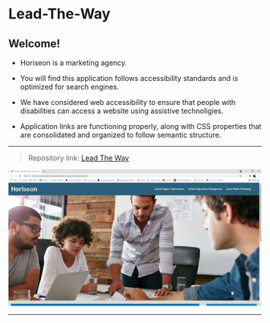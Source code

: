 # Lead-The-Way



## Welcome!

* Horiseon is a marketing agency.

* You will find this application follows accessibility standards and is optimized for search engines.

* We have considered web accessibility to ensure that people with disabilities can access a website using assistive technoligies. 

* Application links are functioning properly, along with CSS properties that are consolidated and organized to follow semantic structure. 
-----------------------------------------------------------------------


>Repository link: [Lead The Way](https://hayvant.github.io/Lead-The-Way/)


![Horiseon screenshot](/Images/Horiseon-Screenshot.png)


-----------------------------------------------------------------------